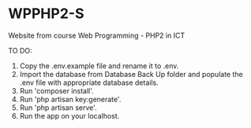 # WPPHP2-S
Website from course Web Programming - PHP2 in ICT 

TO DO:

1. Copy the .env.example file and rename it to .env.
2. Import the database from Database Back Up folder and populate the .env file with appropriate database details.
3. Run 'composer install'.
4. Run 'php artisan key:generate'.
5. Run 'php artisan serve'.
6. Run the app on your localhost.
